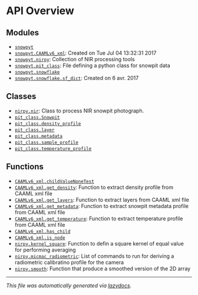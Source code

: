 <!-- markdownlint-disable -->

# API Overview

## Modules

- [`snowpyt`](./snowpyt.md#module-snowpyt)
- [`snowpyt.CAAMLv6_xml`](./snowpyt.CAAMLv6_xml.md#module-snowpytcaamlv6_xml): Created on Tue Jul 04 13:32:31 2017
- [`snowpyt.nirpy`](./snowpyt.nirpy.md#module-snowpytnirpy): Collection of NIR processing tools
- [`snowpyt.pit_class`](./snowpyt.pit_class.md#module-snowpytpit_class): File defining a python class for snowpit data
- [`snowpyt.snowflake`](./snowpyt.snowflake.md#module-snowpytsnowflake)
- [`snowpyt.snowflake.sf_dict`](./snowpyt.snowflake.sf_dict.md#module-snowpytsnowflakesf_dict): Created on 6 avr. 2017

## Classes

- [`nirpy.nir`](./snowpyt.nirpy.md#class-nir): Class to process NIR snowpit photograph.
- [`pit_class.Snowpit`](./snowpyt.pit_class.md#class-snowpit)
- [`pit_class.density_profile`](./snowpyt.pit_class.md#class-density_profile)
- [`pit_class.layer`](./snowpyt.pit_class.md#class-layer)
- [`pit_class.metadata`](./snowpyt.pit_class.md#class-metadata)
- [`pit_class.sample_profile`](./snowpyt.pit_class.md#class-sample_profile)
- [`pit_class.temperature_profile`](./snowpyt.pit_class.md#class-temperature_profile)

## Functions

- [`CAAMLv6_xml.childValueNoneTest`](./snowpyt.CAAMLv6_xml.md#function-childvaluenonetest)
- [`CAAMLv6_xml.get_density`](./snowpyt.CAAMLv6_xml.md#function-get_density): Function to extract density profile from CAAML xml file
- [`CAAMLv6_xml.get_layers`](./snowpyt.CAAMLv6_xml.md#function-get_layers): Function to extract layers from CAAML xml file
- [`CAAMLv6_xml.get_metadata`](./snowpyt.CAAMLv6_xml.md#function-get_metadata): Function to extract snowpit metadata profile from CAAML xml file
- [`CAAMLv6_xml.get_temperature`](./snowpyt.CAAMLv6_xml.md#function-get_temperature): Function to extract temperature profile from CAAML xml file
- [`CAAMLv6_xml.has_child`](./snowpyt.CAAMLv6_xml.md#function-has_child)
- [`CAAMLv6_xml.is_node`](./snowpyt.CAAMLv6_xml.md#function-is_node)
- [`nirpy.kernel_square`](./snowpyt.nirpy.md#function-kernel_square): Function to defin a square kernel of equal value for performing averaging
- [`nirpy.micmac_radiometric`](./snowpyt.nirpy.md#function-micmac_radiometric): List of commands to run for deriving a radiometric calibratino profile for the camera
- [`nirpy.smooth`](./snowpyt.nirpy.md#function-smooth): Function that produce a smoothed version of the 2D array


---

_This file was automatically generated via [lazydocs](https://github.com/ml-tooling/lazydocs)._
